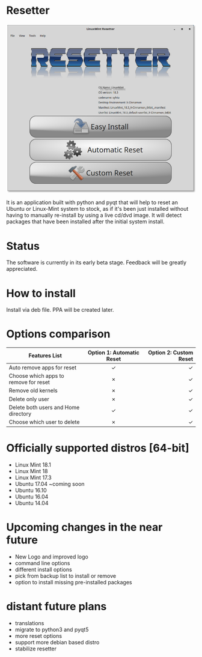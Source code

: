 # Resetter
![alt tag](https://github.com/gaining/Resetter/blob/master/Resetter/resetter-screenshot.png)

It is an application built with python and pyqt that will help to reset an Ubuntu or Linux-Mint system to stock, as if it's been just installed without having to manually re-install by using a live cd/dvd image. It will detect packages that have been installed after the initial system install. 

# Status

The software is currently in its early beta stage. Feedback will be greatly appreciated.

# How to install
Install via deb file. PPA will be created later.

# Options comparison

<center>

| Features List                          | Option 1: Automatic Reset | Option 2: Custom Reset |
|----------------------------------------|:-------------------------:|-----------------------:|
| Auto remove apps for reset             |             ✓             |            ✓           |
| Choose which apps to remove for reset  |             ✗             |            ✓           |
| Remove old kernels                     |             ✗             |            ✓           |
| Delete only user                       |             ✗             |            ✓           |
| Delete both users and Home directory   |             ✓             |            ✓           |
| Choose which user to delete            |             ✗             |            ✓           |

</center>

# Officially supported distros [64-bit]
- Linux Mint 18.1
- Linux Mint 18
- Linux Mint 17.3
- Ubuntu 17.04 ~coming soon
- Ubuntu 16.10 
- Ubuntu 16.04
- Ubuntu 14.04

# Upcoming changes in the near future
- New Logo and improved logo
- command line options
- different install options
- pick from backup list to install or remove
- option to install missing pre-installed packages

# distant future plans
- translations
- migrate to python3 and pyqt5
- more reset options
- support more debian based distro 
- stabilize resetter


